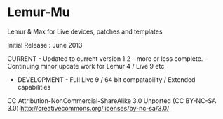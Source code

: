 Lemur-Mu
========

Lemur &amp; Max for Live devices, patches and templates

Initial Release : June 2013

CURRENT - Updated to current version 1.2 - more or less complete.
        - Continuing minor update work for Lemur 4 / Live 9 etc

* DEVELOPMENT - Full Live 9 / 64 bit compatability / Extended capabilities

CC Attribution-NonCommercial-ShareAlike 3.0 Unported (CC BY-NC-SA 3.0)
http://creativecommons.org/licenses/by-nc-sa/3.0/
